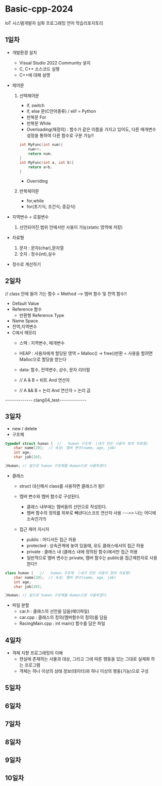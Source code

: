 # Basic-cpp-2024
IoT 시스템개발자 심화 프로그래밍 언어 학습리포지토리

## 1일차
- 개발환경 설치
	- Visual Studio 2022 Community 설치
	- C, C++ 소스코드 실행
	- C++에 대해 설명

- 제어문
	1. 선택제어문 
		- if, switch
		- if, else 문(C언어종류) / elif = Python
		- 반복문 For
		- 반복문 While
		- Overloading(재정의) : 함수가 같은 이름을 가지고 있어도, 다른 매개변수 설정을 통하여 다른 함수로 구분 가능!!

		```c++
		int MyFunc(int num){
			num++;
			return num;
		}
		int MyFunc(int a, int b){
			return a+b;
		}
		```

		- Overriding
		
	2. 반복제어문 
		- for,while
		- for(초기식; 조건식; 증감식)
	
- 지역변수 = 로컬변수
	1. 선언되어진 범위 안에서만 사용이 가능(static 영역에 저장)

- 자료형
	1. 문자 : 문자(char),문자열
	2. 숫자 : 정수(int),실수
	
- 정수로 계산하기
	



## 2일차
// class 안에 들어 가는 함수 = Method	--> 멤버 함수 및 전역 함수!!

- Default Value
- Reference 함수
	- 반환형 Reference Type
- Name Space
- 전역,지역변수
- C에서 메모리
	- 스택 : 지역변수, 매개변수
	- HEAP : 사용자에게 할당된 영역
		= Malloc() -> free()반환 = 사용을 할려면 Malloc으로 할당을 받는다
	- data: 함수, 전역변수, 상수, 문자 리터럴
	
	- // A & B = 비트 And 연산자
	- // A && B = 논리 And 연산자 = 논리 곱
		
-------------- clang04_test--------------

## 3일차
- new / delete
- 구조체 
```c++
typedef struct human {	//	 human 구조체	(내가 만든 사용자 정의 자료형)
	char name[20];	// 속성: 멤버 변수(name, age, job)
	int age;
	char job[20];

}Human;	// 앞으로 human 구조체를 Human으로 사용하겠다.
```
- 클래스
	- struct 대신해서 class를 사용하면 클래스가 됨!!
	- 멤버 변수와 멤버 함수로 구성된다.
		- 클래스 내부에는 멤버들의 선언으로 작성된다.
		- 멤버 함수의 정의를 외부로 빼낸다(스코프 연산자 사용 --->> 나는 어디에 소속인가!!)

	- 접근 제어 지시자
		- public : 어디서든 접근 허용
		- protected : 상속관계에 놓여 있을때, 유도 클래스에서의 접근 허용
		- private : 클래스 내 (클래스 내에 정의된 함수)에서만 접근 허용
		- 일반적으로 멤버 변수는 private, 멤버 함수는 public을 접근제한자로 사용한다!!
```c++
class human {	//	 human 구조체	(내가 만든 사용자 정의 자료형)
	char name[20];	// 속성: 멤버 변수(name, age, job)
	int age;
	char job[20];

}Human;	// 앞으로 human 구조체를 Human으로 사용하겠다.

```
- 파일 분할
	- car.h : 클래스의 선언을 담음(헤더파일)
	- car.cpp : 클래스의 정의(멤버함수의 정의)를 담음
	- RacingMain.cpp : int main() 함수를 담은 파일

## 4일차
- 객체 지향 프로그래밍의 이해
	- 현실에 존재하는 사물과 대상, 그리고 그에 따른 행동을 있는 그대로 실체화 하는 프로그램
	- 객체는 하나 이상의 상태 정보(데이터)와 하나 이상의 행동(기능)으로 구성


## 5일차

## 6일차

## 7일차

## 8일차

## 9일차 

## 10일차